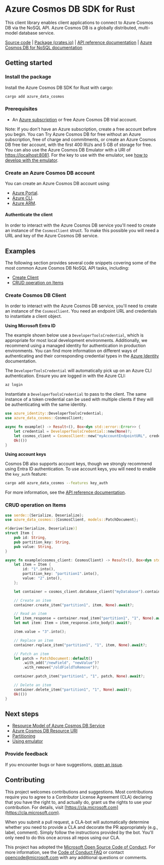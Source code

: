 # Azure Cosmos DB SDK for Rust

This client library enables client applications to connect to Azure Cosmos DB via the NoSQL API. Azure Cosmos DB is a globally distributed, multi-model database service.

[Source code] | [Package (crates.io)] | [API reference documentation] | [Azure Cosmos DB for NoSQL documentation]

## Getting started

### Install the package

Install the Azure Cosmos DB SDK for Rust with cargo:

```sh
cargo add azure_data_cosmos
```

### Prerequisites

* An [Azure subscription] or free Azure Cosmos DB trial account.

Note: If you don't have an Azure subscription, create a free account before you begin.
You can Try Azure Cosmos DB for free without an Azure subscription, free of charge and commitments, or create an Azure Cosmos DB free tier account, with the first 400 RU/s and 5 GB of storage for free. You can also use the Azure Cosmos DB Emulator with a URI of <https://localhost:8081>. For the key to use with the emulator, see [how to develop with the emulator](https://learn.microsoft.com/azure/cosmos-db/how-to-develop-emulator).

### Create an Azure Cosmos DB account

You can create an Azure Cosmos DB account using:

* [Azure Portal](https://portal.azure.com).
* [Azure CLI](https://learn.microsoft.com/cli/azure).
* [Azure ARM](https://learn.microsoft.com/azure/cosmos-db/quick-create-template).

#### Authenticate the client

In order to interact with the Azure Cosmos DB service you'll need to create an instance of the `CosmosClient` struct. To make this possible you will need a URL and key of the Azure Cosmos DB service.

## Examples

The following section provides several code snippets covering some of the most common Azure Cosmos DB NoSQL API tasks, including:

* [Create Client](#create-cosmos-db-client "Create Cosmos DB client")
* [CRUD operation on Items](#crud-operation-on-items "CRUD operation on Items")

### Create Cosmos DB Client

In order to interact with the Azure Cosmos DB service, you'll need to create an instance of the `CosmosClient`. You need an endpoint URL and credentials to instantiate a client object.

**Using Microsoft Entra ID**

The example shown below use a `DeveloperToolsCredential`, which is appropriate for most local development environments. Additionally, we recommend using a managed identity for authentication in production environments. You can find more information on different ways of authenticating and their corresponding credential types in the [Azure Identity] documentation.

The `DeveloperToolsCredential` will automatically pick up on an Azure CLI authentication. Ensure you are logged in with the Azure CLI:

```sh
az login
```

Instantiate a `DeveloperToolsCredential` to pass to the client. The same instance of a token credential can be used with multiple clients if they will be authenticating with the same identity.

```rust
use azure_identity::DeveloperToolsCredential;
use azure_data_cosmos::CosmosClient;

async fn example() -> Result<(), Box<dyn std::error::Error>> {
    let credential = DeveloperToolsCredential::new(None)?;
    let cosmos_client = CosmosClient::new("myAccountEndpointURL", credential.clone(), None)?;
    Ok(())
}
```

**Using account keys**

Cosmos DB also supports account keys, though we strongly recommend using Entra ID authentication. To use account keys, you will need to enable the `key_auth` feature:

```sh
cargo add azure_data_cosmos --features key_auth
```

For more information, see the [API reference documentation].

### CRUD operation on Items

```rust
use serde::{Serialize, Deserialize};
use azure_data_cosmos::{CosmosClient, models::PatchDocument};

#[derive(Serialize, Deserialize)]
struct Item {
    pub id: String,
    pub partition_key: String,
    pub value: String,
}

async fn example(cosmos_client: CosmosClient) -> Result<(), Box<dyn std::error::Error>> {
    let item = Item {
        id: "1".into(),
        partition_key: "partition1".into(),
        value: "2".into(),
    };

    let container = cosmos_client.database_client("myDatabase").container_client("myContainer");

    // Create an item
    container.create_item("partition1", item, None).await?;

    // Read an item
    let item_response = container.read_item("partition1", "1", None).await?;
    let mut item: Item = item_response.into_body().await?;

    item.value = "3".into();

    // Replace an item
    container.replace_item("partition1", "1", item, None).await?;

    // Patch an item
    let patch = PatchDocument::default()
        .with_add("/newField", "newValue")?
        .with_remove("/oldFieldToRemove")?;

    container.patch_item("partition1", "1", patch, None).await?;

    // Delete an item
    container.delete_item("partition1", "1", None).await?;
    Ok(())
}
```

## Next steps

* [Resource Model of Azure Cosmos DB Service](https://learn.microsoft.com/azure/cosmos-db/sql-api-resources)
* [Azure Cosmos DB Resource URI](https://learn.microsoft.com/rest/api/documentdb/documentdb-resource-uri-syntax-for-rest)
* [Partitioning](https://learn.microsoft.com/azure/cosmos-db/partition-data)
* [Using emulator](https://github.com/Azure/azure-documentdb-dotnet/blob/master/docs/documentdb-nosql-local-emulator.md)

### Provide feedback

If you encounter bugs or have suggestions, [open an issue](https://github.com/Azure/azure-sdk-for-rust/issues).

## Contributing

This project welcomes contributions and suggestions. Most contributions require you to agree to a Contributor License Agreement (CLA) declaring that you have the right to, and actually do, grant us the rights to use your contribution. For details, visit [https://cla.microsoft.com](https://cla.microsoft.com).

When you submit a pull request, a CLA-bot will automatically determine whether you need to provide a CLA and decorate the PR appropriately (e.g., label, comment). Simply follow the instructions provided by the bot. You'll only need to do this once across all repos using our CLA.

This project has adopted the [Microsoft Open Source Code of Conduct](https://opensource.microsoft.com/codeofconduct/). For more information, see the [Code of Conduct FAQ](https://opensource.microsoft.com/codeofconduct/faq/) or contact [opencode@microsoft.com](mailto:opencode@microsoft.com) with any additional questions or comments.

<!-- LINKS -->
[Azure subscription]: https://azure.microsoft.com/free/
[Azure Identity]: https://github.com/Azure/azure-sdk-for-rust/tree/main/sdk/identity/azure_identity
[API reference documentation]: https://docs.rs/azure_data_cosmos/latest/azure_data_cosmos/
[Azure Cosmos DB for NoSQL documentation]: https://learn.microsoft.com/azure/cosmos-db/nosql/
[Package (crates.io)]: https://crates.io/crates/azure_data_cosmos
[Source code]: https://github.com/Azure/azure-sdk-for-rust/tree/main/sdk/cosmos/azure_data_cosmos
